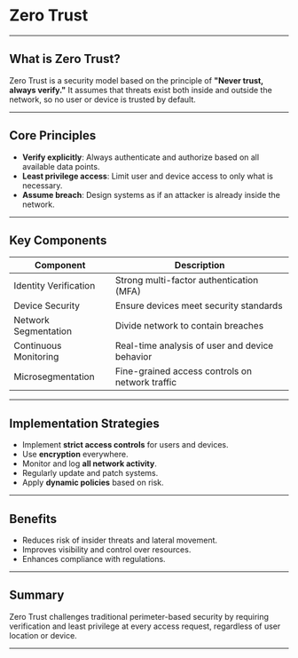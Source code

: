 # Zero Trust

---

## What is Zero Trust?

Zero Trust is a security model based on the principle of **"Never trust, always verify."** It assumes that threats exist both inside and outside the network, so no user or device is trusted by default.

---

## Core Principles

- **Verify explicitly**: Always authenticate and authorize based on all available data points.
- **Least privilege access**: Limit user and device access to only what is necessary.
- **Assume breach**: Design systems as if an attacker is already inside the network.

---

## Key Components

| Component                | Description                                    |
|-------------------------|------------------------------------------------|
| Identity Verification    | Strong multi-factor authentication (MFA)       |
| Device Security          | Ensure devices meet security standards          |
| Network Segmentation     | Divide network to contain breaches              |
| Continuous Monitoring    | Real-time analysis of user and device behavior  |
| Microsegmentation        | Fine-grained access controls on network traffic |

---

## Implementation Strategies

- Implement **strict access controls** for users and devices.
- Use **encryption** everywhere.
- Monitor and log **all network activity**.
- Regularly update and patch systems.
- Apply **dynamic policies** based on risk.

---

## Benefits

- Reduces risk of insider threats and lateral movement.
- Improves visibility and control over resources.
- Enhances compliance with regulations.

---

## Summary

Zero Trust challenges traditional perimeter-based security by requiring verification and least privilege at every access request, regardless of user location or device.

---
